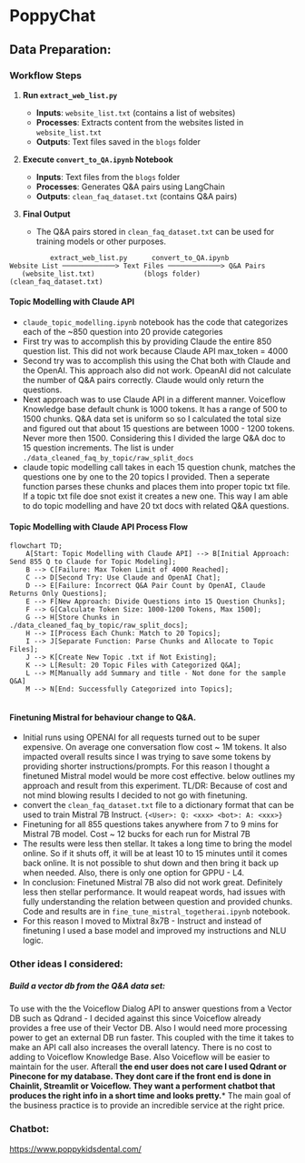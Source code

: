 # PoppyChat

## Data Preparation:
### Workflow Steps

1. **Run `extract_web_list.py`**
   - **Inputs**: `website_list.txt` (contains a list of websites)
   - **Processes**: Extracts content from the websites listed in `website_list.txt`
   - **Outputs**: Text files saved in the `blogs` folder

2. **Execute `convert_to_QA.ipynb` Notebook**
   - **Inputs**: Text files from the `blogs` folder
   - **Processes**: Generates Q&A pairs using LangChain
   - **Outputs**: `clean_faq_dataset.txt` (contains Q&A pairs)

3. **Final Output**
   - The Q&A pairs stored in `clean_faq_dataset.txt` can be used for training models or other purposes.

```
          extract_web_list.py      convert_to_QA.ipynb
Website List ─────────────> Text Files ─────────────> Q&A Pairs
   (website_list.txt)            (blogs folder)          (clean_faq_dataset.txt)
```


#### Topic Modelling with Claude API
 - `claude_topic_modelling.ipynb` notebook has the code that categorizes each of the ~850 question into 20 provide categories
 - First try was to accomplish this by providing Claude the entire 850 question list. This did not work because Claude API max_token = 4000
 - Second try was to accomplish this using the Chat both with Claude and the OpenAI. This approach also did not work. OpeanAI did not calculate the number of Q&A pairs correctly. Claude would only return the questions.
 - Next approach was to use Claude API in a different manner. Voiceflow Knowledge base default chunk is 1000 tokens. It has a range of 500 to 1500 chunks. Q&A data set is uniform so so I calculated the total size and figured out that about 15 questions are between 1000 - 1200 tokens. Never more then 1500. Considering this I divided the large Q&A doc to 15 question increments. The list is under `./data_cleaned_faq_by_topic/raw_split_docs`
 - claude topic modelling call takes in each 15 question chunk, matches the questions one by one to the 20 topics I provided. Then a seperate function parses these chunks and places them into proper topic txt file. If a topic txt file doe snot exist it creates a new one. This way I am able to do topic modelling and have 20 txt docs with related Q&A questions. 

#### Topic Modelling with Claude API Process Flow

```mermaid
flowchart TD;
    A[Start: Topic Modelling with Claude API] --> B[Initial Approach: Send 855 Q to Claude for Topic Modeling];
    B --> C[Failure: Max Token Limit of 4000 Reached];
    C --> D[Second Try: Use Claude and OpenAI Chat];
    D --> E[Failure: Incorrect Q&A Pair Count by OpenAI, Claude Returns Only Questions];
    E --> F[New Approach: Divide Questions into 15 Question Chunks];
    F --> G[Calculate Token Size: 1000-1200 Tokens, Max 1500];
    G --> H[Store Chunks in ./data_cleaned_faq_by_topic/raw_split_docs];
    H --> I[Process Each Chunk: Match to 20 Topics];
    I --> J[Separate Function: Parse Chunks and Allocate to Topic Files];
    J --> K[Create New Topic .txt if Not Existing];
    K --> L[Result: 20 Topic Files with Categorized Q&A];
    L --> M[Manually add Summary and title - Not done for the sample Q&A]
    M --> N[End: Successfully Categorized into Topics];
    
```
#### Finetuning Mistral for behaviour change to Q&A.
- Initial runs using OPENAI for all requests turned out to be super expensive. On average one conversation flow cost ~ 1M tokens. It also impacted overall results since I was trying to save some tokens by providing shorter instructions/prompts. For this reason I thought a finetuned Mistral model would be more cost effective. below outlines my approach and result from this experiment. TL/DR: Because of cost and not mind blowing results I decided to not go with finetuning. 
- convert the `clean_faq_dataset.txt` file to a dictionary format that can be used to train Mistral 7B Instruct. `{<User>: Q: <xxx> <bot>: A: <xxx>}`
- Finetuning for all 855 questions takes anywhere from 7 to 9 mins for Mistral 7B model. Cost ~ 12 bucks for each run for Mistral 7B
- The results were less then stellar. It takes a long time to bring the model online. So if it shuts off, it will be at least 10 to 15 minutes until it comes back online. It is not possible to shut down and then bring it back up when needed. Also, there is only one option for GPPU - L4.
- In conclusion: Finetuned Mistral 7B also did not work great. Definitely less then stellar performance. It would reapeat words, had issues with fully understanding the relation between question and provided chunks. Code and results are in `fine_tune_mistral_togetherai.ipynb` notebook.
- For this reason I moved to Mixtral 8x7B - Instruct and instead of finetuning I used a base model and improved my instructions and NLU logic. 



###  Other ideas I considered:
##### Build a vector db from the Q&A data set:
 To use with the the Voiceflow Dialog API to answer questions from a Vector DB such as Qdrand - I decided against this since Voiceflow already provides a free use of their Vector DB. Also I would need more processing power to get an external DB run faster. This coupled with the time it takes to make an API call also increases the overall latency. There is no cost to adding to Voiceflow Knowledge Base. Also Voiceflow will be easier to maintain for the user. Afterall **the end user does not care I used Qdrant or Pinecone for my database. They dont care if the front end is done in Chainlit, Streamlit or Voiceflow. They want a performent chatbot that produces the right info in a short time and looks pretty.*** The main goal of the business practice is to provide an incredible service at the right price. 


### Chatbot:
https://www.poppykidsdental.com/

